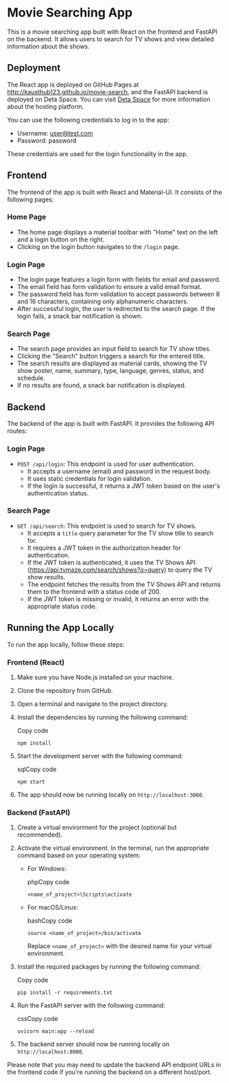 Movie Searching App
===================

This is a movie searching app built with React on the frontend and FastAPI on the backend. It allows users to search for TV shows and view detailed information about the shows.

Deployment
----------

The React app is deployed on GitHub Pages at <http://kausthub123.github.io/movie-search>, and the FastAPI backend is deployed on Deta Space. You can visit [Deta Space](https://deta.space/) for more information about the hosting platform.

You can use the following credentials to log in to the app:

-   Username: <user@test.com>
-   Password: password

These credentials are used for the login functionality in the app.

Frontend
--------

The frontend of the app is built with React and Material-UI. It consists of the following pages:

### Home Page

-   The home page displays a material toolbar with "Home" text on the left and a login button on the right.
-   Clicking on the login button navigates to the `/login` page.

### Login Page

-   The login page features a login form with fields for email and password.
-   The email field has form validation to ensure a valid email format.
-   The password field has form validation to accept passwords between 8 and 16 characters, containing only alphanumeric characters.
-   After successful login, the user is redirected to the search page. If the login fails, a snack bar notification is shown.

### Search Page

-   The search page provides an input field to search for TV show titles.
-   Clicking the "Search" button triggers a search for the entered title.
-   The search results are displayed as material cards, showing the TV show poster, name, summary, type, language, genres, status, and schedule.
-   If no results are found, a snack bar notification is displayed.

Backend
-------

The backend of the app is built with FastAPI. It provides the following API routes:

### Login Page

-   `POST /api/login`: This endpoint is used for user authentication.
    -   It accepts a username (email) and password in the request body.
    -   It uses static credentials for login validation.
    -   If the login is successful, it returns a JWT token based on the user's authentication status.

### Search Page

-   `GET /api/search`: This endpoint is used to search for TV shows.
    -   It accepts a `title` query parameter for the TV show title to search for.
    -   It requires a JWT token in the authorization header for authentication.
    -   If the JWT token is authenticated, it uses the TV Shows API (<https://api.tvmaze.com/search/shows?q=query>) to query the TV show results.
    -   The endpoint fetches the results from the TV Shows API and returns them to the frontend with a status code of 200.
    -   If the JWT token is missing or invalid, it returns an error with the appropriate status code.

Running the App Locally
-----------------------

To run the app locally, follow these steps:

### Frontend (React)

1.  Make sure you have Node.js installed on your machine.
2.  Clone the repository from GitHub.
3.  Open a terminal and navigate to the project directory.
4.  Install the dependencies by running the following command:

    Copy code

    `npm install`

5.  Start the development server with the following command:

    sqlCopy code

    `npm start`

6.  The app should now be running locally on `http://localhost:3000`.

### Backend (FastAPI)

1.  Create a virtual environment for the project (optional but recommended).
2.  Activate the virtual environment. In the terminal, run the appropriate command based on your operating system:
    -   For Windows:

        phpCopy code

        `<name_of_project>\Scripts\activate `

    -   For macOS/Linux:

        bashCopy code

        `source <name_of_project>/bin/activate`

        Replace `<name_of_project>` with the desired name for your virtual environment.
3.  Install the required packages by running the following command:

    Copy code

    `pip install -r requirements.txt`

4.  Run the FastAPI server with the following command:

    cssCopy code

    `uvicorn main:app --reload`

5.  The backend server should now be running locally on `http://localhost:8000`.

Please note that you may need to update the backend API endpoint URLs in the frontend code if you're running the backend on a different host/port.